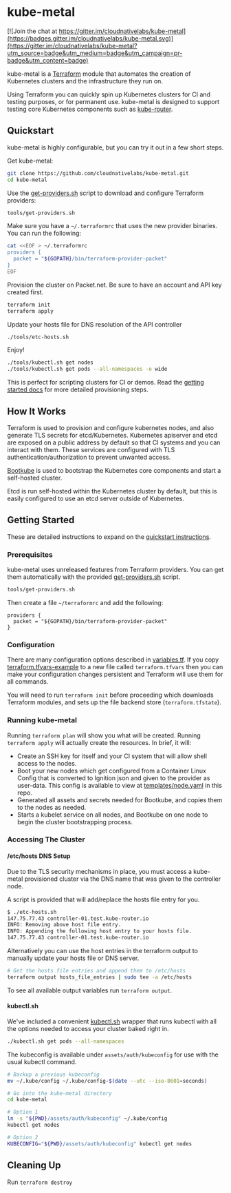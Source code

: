 # kube-metal

[![Join the chat at https://gitter.im/cloudnativelabs/kube-metal](https://badges.gitter.im/cloudnativelabs/kube-metal.svg)](https://gitter.im/cloudnativelabs/kube-metal?utm_source=badge&utm_medium=badge&utm_campaign=pr-badge&utm_content=badge)

kube-metal is a [Terraform](https://www.terraform.io/) module that automates the creation of Kubernetes
clusters and the infrastructure they run on.

Using Terraform you can quickly spin up Kubernetes clusters for CI and testing
purposes, or for permanent use. kube-metal is designed to support testing core
Kubernetes components such as
[kube-router](https://github.com/cloudnativelabs/kube-router).

## Quickstart
kube-metal is highly configurable, but you can try it out in a few short steps.

Get kube-metal:
```sh
git clone https://github.com/cloudnativelabs/kube-metal.git
cd kube-metal
```

Use the [get-providers.sh](/tools/get-providers.sh) script to download and configure Terraform providers:
```sh
tools/get-providers.sh
```

Make sure you have a `~/.terraformrc` that uses the new provider binaries. You
can run the following:
```sh
cat <<EOF > ~/.terraformrc
providers {
  packet = "${GOPATH}/bin/terraform-provider-packet"
}
EOF
```

Provision the cluster on Packet.net. Be sure to have an account and API key created first.
```sh
terraform init
terraform apply
```

Update your hosts file for DNS resolution of the API controller
```sh
./tools/etc-hosts.sh
```

Enjoy!
```sh
./tools/kubectl.sh get nodes
./tools/kubectl.sh get pods --all-namespaces -o wide
```

This is perfect for scripting clusters for CI or demos. Read the
[getting started docs](#getting-started) for more detailed provisioning steps.

## How It Works

Terraform is used to provision and configure kubernetes nodes, and also generate
TLS secrets for etcd/Kubernetes. Kubernetes apiserver and etcd are exposed on a
public address by default so that CI systems and you can interact with them.
These services are configured with TLS authentication/authorization to prevent
unwanted access.

[Bootkube](https://github.com/kubernetes-incubator/bootkube)
is used to bootstrap the Kubernetes core components and start
a self-hosted cluster.

Etcd is run self-hosted within the Kubernetes cluster by default, but
this is easily configured to use an etcd server outside of Kubernetes.

## Getting Started
These are detailed instructions to expand on the [quickstart
instructions](#quickstart).

### Prerequisites

kube-metal uses unreleased features from Terraform providers. You can get
them automatically with the provided [get-providers.sh](/tools/get-providers.sh)
script.

```sh
tools/get-providers.sh
```

Then create a file `~/terraformrc` and add the following:
```
providers {
  packet = "${GOPATH}/bin/terraform-provider-packet"
}
```

### Configuration

There are many configuration options described in [variables.tf](/variables.tf).
If you copy [terraform.tfvars-example](/terraform.tfvars-example) to a new file
called `terraform.tfvars` then you can make your configuration changes
persistent and Terraform will use them for all commands.

You will need to run `terraform init` before proceeding which downloads
Terraform modules, and sets up the file backend store (`terraform.tfstate`).

### Running kube-metal

Running `terraform plan` will show you what will be created.
Running `terraform apply` will actually create the resources. In brief,
it will:
- Create an SSH key for itself and your CI system that will allow shell
  access to the nodes.
- Boot your new nodes which get configured from a Container Linux Config
  that is converted to Ignition json and given to the provider as user-data.
  This config is available to view at [templates/node.yaml](/templates/node.yaml)
  in this repo.
- Generated all assets and secrets needed for Bootkube, and copies them
  to the nodes as needed.
- Starts a kubelet service on all nodes, and Bootkube on one node to begin
  the cluster bootstrapping process.

### Accessing The Cluster

#### /etc/hosts DNS Setup
Due to the TLS security mechanisms in place, you must access a kube-metal
provisioned cluster via the DNS name that was given to the controller node.

A script is provided that will add/replace the hosts file entry for you.
```sh
$ ./etc-hosts.sh
147.75.77.43 controller-01.test.kube-router.io
INFO: Removing above host file entry.
INFO: Appending the following host entry to your hosts file.
147.75.77.43 controller-01.test.kube-router.io
```

Alternatively you can use the host entries in the terraform output to manually
update your hosts file or DNS server.
```sh
# Get the hosts file entries and append them to /etc/hosts
terraform output hosts_file_entries | sudo tee -a /etc/hosts
```

To see all available output variables run `terraform output`.

#### kubectl.sh
We've included a convenient [kubectl.sh](/kubectl.sh) wrapper that runs kubectl
with all the options needed to access your cluster baked right in.
```sh
./kubectl.sh get pods --all-namespaces
```

The kubeconfig is available under `assets/auth/kubeconfig` for use with the
usual kubectl command.
```sh
# Backup a previous kubeconfig
mv ~/.kube/config ~/.kube/config-$(date --utc --iso-8601=seconds)

# Go into the kube-metal directory
cd kube-metal

# Option 1
ln -s "${PWD}/assets/auth/kubeconfig" ~/.kube/config
kubectl get nodes

# Option 2
KUBECONFIG="${PWD}/assets/auth/kubeconfig" kubectl get nodes
```

## Cleaning Up

Run `terraform destroy`

